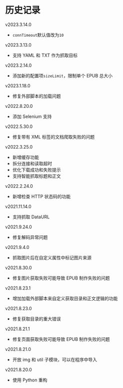 # 历史记录

v2023.3.14.0

+   `connTimeout`默认值改为`10`

v2023.3.13.0

+   支持 YAML 和 TXT 作为抓取目标

v2023.2.14.0

+   添加新的配置项`sizeLimit`，限制单个 EPUB 总大小

v2023.1.18.0

+   修复外部脚本的加载问题

v2022.8.20.0

+   添加 Selenium 支持

v2022.5.30.0

+   修复带有 XML 标签的文档爬取失败的问题

v2022.3.25.0

+   新增缓存功能
+   拆分连接和读取超时
+   优化下载成功和失败提示
+   支持智能抓取标题和正文

v2022.2.24.0

+   新增检查 HTTP 状态码的功能

v2021.11.14.0

+   支持抓取 DataURL

v2021.9.24.0

+   修复解码异常问题

v2021.9.4.0

+   抓取图片后在自定义属性中标记图片来源

v2021.8.30.0

+   修复图片获取失败可能导致 EPUB 制作失败的问题

v2021.8.23.1

+   增加加载外部脚本来自定义获取目录和正文逻辑的功能

v2021.8.23.0

+   修复获取目录的重大错误

v2021.8.21.1

+   修复页面获取失败可能导致 EPUB 制作失败的问题

v2021.8.21.0

+   开放 img 和 util 子模块，可以在程序中导入

v2021.8.20.0

+   使用 Python 重构